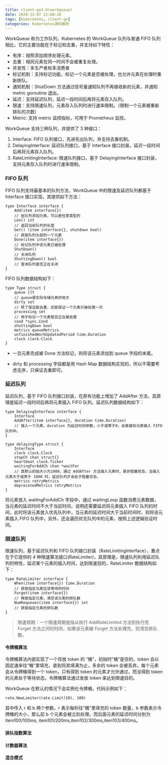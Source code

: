 ```yaml
---
title: client-go3.0(workqueue)
date: 2020-12-07 22:08:20
tags: [Kubernetes, client-go]
categories: Kubernetes源码解析
---
```


WorkQueue 称为工作队列，Kubernetes 的 WorkQueue 队列与普通 FIFO 队列相比，它的主要功能在于标记和去重，并支持如下特性：

* 有序：按照添加顺序处理元素。
* 去重：相同元素在同一时间不会被重复处理。
* 并发性：多生产者和多消费者
* 标记机制：支持标记功能，标记一个元素是否被处理，也允许元素在处理时重新排队。
* 通知机制：ShutDown 方法通过信号量通知队列不再接收新的元素，并通知 metric goroutine 退出。
* 延迟：支持延迟队列，延迟一段时间后再将元素存入队列。
* 限速：支持限速队列，元素存入队列时进行速率限制。（限制一个元素被重新排队的次数）
* Metric: 支持 metric 监控指标，可用于 Prometheus 监控。

WorkQueue 支持三种队列，并提供了 3 种接口：

1. Interface: FIFO 队列接口，先进先出队列，并支持去重机制。
2. DelayingInterface: 延迟队列接口，基于 Interface 接口封装，延迟一段时间后再将元素存入队列。
3. RateLimitingInterface: 限速队列接口，基于 DelayingInterface 接口封装，支持元素存入队列时进行速率限制。

### FIFO 队列

FIFO 队列支持最基本的队列方法，WorkQueue 中的限速及延迟队列都基于 Interface 接口实现，其提供如下方法：

```
type Interface interface {
    Add(item interface{})
    // 给队列添加元素，可以是任意类型的
    Len() int
    // 返回当前队列的长度
    Get() (item interface{}, shutdown bool)
    // 获取队列头部的一个元素
    Done(item interface{})
    // 标记队列中该元素已被处理
    ShutDown()
    // 关闭队列
    ShuttingDown() bool
    // 查询队列是否正在关闭
}
```

FIFO 队列数据结构如下：

```
type Type struct {
    queue []t
    // queue是实际存储元素的地方
    dirty set
    // 除了保证能去重，还能保证一个元素只被处理一次
    processing set
    // 用于标记一个元素是否正在被处理
    cond *sync.Cond
    shuttingDown bool
    metrics queueMetrics
    unfinishedWorkUpdatedPeriod time.Duration
    clock clock.Clock
}
```

* 一旦元素完成被 Done 方法标记，则将该元素添加到 queue 字段的末尾。

* dirty 和 processing 字段都是用 Hash Map 数据结构实现的，所以不需要考虑无序，只保证去重即可。

### 延迟队列

延迟队列，基于 FIFO 队列接口封装，在原有功能上增加了 AddAfter 方法，其原理是延迟一段时间后再将元素插入 FIFO 队列。延迟队列数据结构如下：

```
type DelayingInterface interface {
    Interface
    AddAfter(item interface{}, duration time.Duration)
    // 插入一个元素，duration 为延迟时间参数，小于或等于0，会直接将元素插入 FIFO 队列中。
}

type delayingType struct {
    Interface
    clock clock.Clock
    stopCh chan struct{}
    heartbeat clock.Ticker
    waitingForAddCh chan *waitFor
    // 其默认初始大小为1000，通过 AddAfter 方法插入元素时，是非阻塞状态，当插入元素大于或等于 1000 时，延迟队列才会处于阻塞状态。
    metrics retryMetrics
    deprecatedMetrics retryMetrics
}
```

将元素放入 waitingForAddCh 字段中，通过 waitingLoop 函数消费元素数据，当元素的延迟时间不大于当前时间，说明还需要延迟将元素插入 FIFO 队列的时间，此时将该元素放入优先队列中，当元素的延迟时间大于当前时间时，则将该元素插入 FIFO 队列中，另外，还会遍历优先队列中的元素，按照上述逻辑验证时间。

### 限速队列

限速队列，基于延迟队列和 FIFO 队列接口封装（RateLimitingInterface），重点在于它提供的 4 种限速算法接口(RateLimiter)，其原理是，限速队列利用延迟队列的特性，延迟某个元素的插入时间，达到限速目的，RateLimiter 数据结构如下：

```
type RateLimiter interface {
    When(item interface{}) time.Duration
    // 获取指定元素应该等待的时间
    Forget(item interface{})
    // 释放指定元素，清空该元素的排队数
    NumRequeues(item interface{}) int
    // 获取指定元素的排队数
}
```

> 限速周期：一个限速周期是指从执行 AddRateLimited 方法到执行完 Forget 方法之间的时间，如果该元素被 Forget 方法处理完，则清空排队数。

#### 令牌桶算法

令牌桶算法内部实现了一个存放 token 的 “桶”，初始时“桶”是空的，token 会以固定速率往“桶”里填充，直到将其填满为止，多余的 token 会被丢弃。每个元素会从令牌桶得到一个 token，只有得到 token 的元素才允许通过，而没得到 token 的元素处于等待状态。令牌桶算法通过发放 token 来达到限速目的。

WorkQueue 在默认的情况下会实例化令牌桶，代码示例如下：

```
rate.NewLimiter(rate.Limit(10), 100)
```

其中传入 r 和 b 两个参数，r 表示每秒往“桶”里填充的 token 数量，b 参数表示令牌桶的大小，那么前 b 个元素会被立刻处理，而后面元素的延迟时间分别为 item100/100ms, item101/200ms,item102/300ms,item103/400ms。

#### 排队指数算法


#### 计数器算法


#### 混合模式






